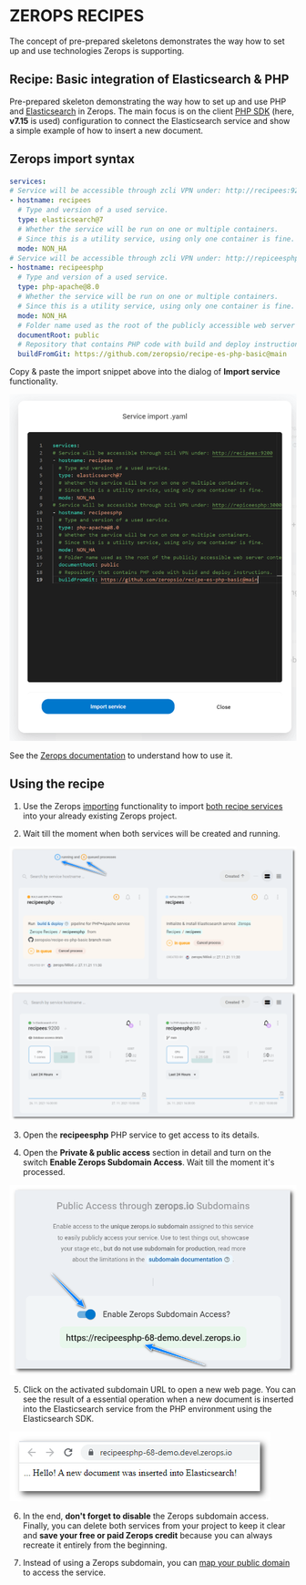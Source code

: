 # ZEROPS RECIPES

The concept of pre-prepared skeletons demonstrates the way how to set up and use technologies Zerops is supporting.

## Recipe: Basic integration of Elasticsearch & PHP

Pre-prepared skeleton demonstrating the way how to set up and use PHP and [Elasticsearch](https://www.elastic.co/elasticsearch) in Zerops. The main focus is on the client [PHP SDK](https://www.elastic.co/guide/en/elasticsearch/client/php-api/current/index.html) (here, **v7.15** is used) configuration to connect the Elasticsearch service and show a simple example of how to insert a new document.

## Zerops import syntax

```yaml
services:
# Service will be accessible through zcli VPN under: http://recipees:9200
- hostname: recipees
  # Type and version of a used service.
  type: elasticsearch@7
  # Whether the service will be run on one or multiple containers.
  # Since this is a utility service, using only one container is fine.
  mode: NON_HA
# Service will be accessible through zcli VPN under: http://repiceesphp:3000
- hostname: recipeesphp
  # Type and version of a used service.
  type: php-apache@8.0
  # Whether the service will be run on one or multiple containers.
  # Since this is a utility service, using only one container is fine.
  mode: NON_HA
  # Folder name used as the root of the publicly accessible web server content.
  documentRoot: public
  # Repository that contains PHP code with build and deploy instructions.
  buildFromGit: https://github.com/zeropsio/recipe-es-php-basic@main
```

Copy & paste the import snippet above into the dialog of **Import service** functionality.

![Import](./images/Zerops-Import-Services-Dialog.png "Import Service Dialog")

See the [Zerops documentation](https://docs.zerops.io/documentation/export-import/project-service-export-import.html) to understand how to use it.

## Using the recipe

1. Use the Zerops [importing](/documentation/export-import/project-service-export-import.html#how-to-export-import-a-project) functionality to import [both recipe services](#zerops-import-syntax) into your already existing Zerops project.

2. Wait till the moment when both services will be created and running.

![Recipe](./images/Zerops-Services-Initialization.png "Initialization")
![Recipe](./images/Zerops-Services-Done.png "Done")

3. Open the **recipeesphp** PHP service to get access to its details.

4. Open the **Private & public access** section in detail and turn on the switch **Enable Zerops Subdomain Access**. Wait till the moment it's processed.

![Recipe](./images/Zerops-Service-PHP-Subdomain.png "Subdomain Access")

5. Click on the activated subdomain URL to open a new web page. You can see the result of a essential operation when a new document is inserted into the Elasticsearch service from the PHP environment using the Elasticsearch SDK.

![Recipe](./images/Zerops-Service-Subdomain-Access-Result.png "Subdomain Access Result")

6. In the end, **don't forget to disable** the Zerops subdomain access. Finally, you can delete both services from your project to keep it clear and **save your free or paid Zerops credit** because you can always recreate it entirely from the beginning.

7. Instead of using a Zerops subdomain, you can [map your public domain](http://docs.zerops.io/documentation/routing/using-your-domain.html) to access the service.
